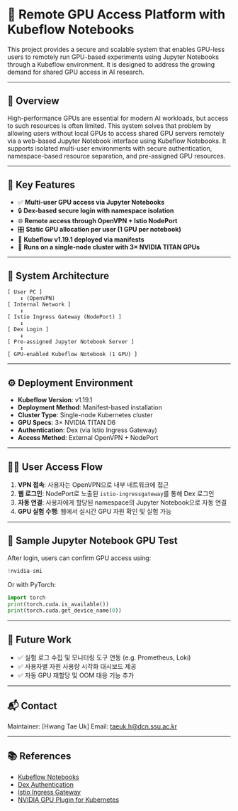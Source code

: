 
# 🚀 Remote GPU Access Platform with Kubeflow Notebooks

This project provides a secure and scalable system that enables GPU-less users to remotely run GPU-based experiments using Jupyter Notebooks through a Kubeflow environment. It is designed to address the growing demand for shared GPU access in AI research.

---

## 📌 Overview

High-performance GPUs are essential for modern AI workloads, but access to such resources is often limited. This system solves that problem by allowing users without local GPUs to access shared GPU servers remotely via a web-based Jupyter Notebook interface using Kubeflow Notebooks. It supports isolated multi-user environments with secure authentication, namespace-based resource separation, and pre-assigned GPU resources.

---

## 🎯 Key Features

- ✅ **Multi-user GPU access via Jupyter Notebooks**
- 🔒 **Dex-based secure login with namespace isolation**
- 🌐 **Remote access through OpenVPN + Istio NodePort**
- 🎛️ **Static GPU allocation per user (1 GPU per notebook)**
- 🧪 **Kubeflow v1.19.1 deployed via manifests**
- 🚀 **Runs on a single-node cluster with 3× NVIDIA TITAN GPUs**

---

## 🧱 System Architecture

```text
[ User PC ] 
    ↕ (OpenVPN)
[ Internal Network ]
    ↕
[ Istio Ingress Gateway (NodePort) ]
    ↕
[ Dex Login ]
    ↕
[ Pre-assigned Jupyter Notebook Server ]
    ↕
[ GPU-enabled Kubeflow Notebook (1 GPU) ]
````
---

## ⚙️ Deployment Environment

* **Kubeflow Version**: v1.19.1
* **Deployment Method**: Manifest-based installation
* **Cluster Type**: Single-node Kubernetes cluster
* **GPU Specs**: 3× NVIDIA TITAN D6
* **Authentication**: Dex (via Istio Ingress Gateway)
* **Access Method**: External OpenVPN + NodePort

---

## 🧑‍💼 User Access Flow

1. **VPN 접속**: 사용자는 OpenVPN으로 내부 네트워크에 접근
2. **웹 로그인**: NodePort로 노출된 `istio-ingressgateway`를 통해 Dex 로그인
3. **자동 연결**: 사용자에게 할당된 namespace의 Jupyter Notebook으로 자동 연결
4. **GPU 실험 수행**: 웹에서 실시간 GPU 자원 확인 및 실험 가능

---

## 📓 Sample Jupyter Notebook GPU Test

After login, users can confirm GPU access using:

```python
!nvidia-smi
```

Or with PyTorch:

```python
import torch
print(torch.cuda.is_available())
print(torch.cuda.get_device_name(0))
```
---
## 🧩 Future Work

* ✅ 실험 로그 수집 및 모니터링 도구 연동 (e.g. Prometheus, Loki)
* ✅ 사용자별 자원 사용량 시각화 대시보드 제공
* ✅ 자동 GPU 재할당 및 OOM 대응 기능 추가

---

## 📬 Contact

Maintainer: \[Hwang Tae Uk]
Email: [taeuk.h@dcn.ssu.ac.kr](mailto:taeuk.h@dcn.ssu.ac.kr)

---

## 📚 References

* [Kubeflow Notebooks](https://www.kubeflow.org/docs/components/notebooks/)
* [Dex Authentication](https://dexidp.io/)
* [Istio Ingress Gateway](https://istio.io/latest/docs/tasks/traffic-management/ingress/ingress-control/)
* [NVIDIA GPU Plugin for Kubernetes](https://github.com/NVIDIA/k8s-device-plugin)

```
